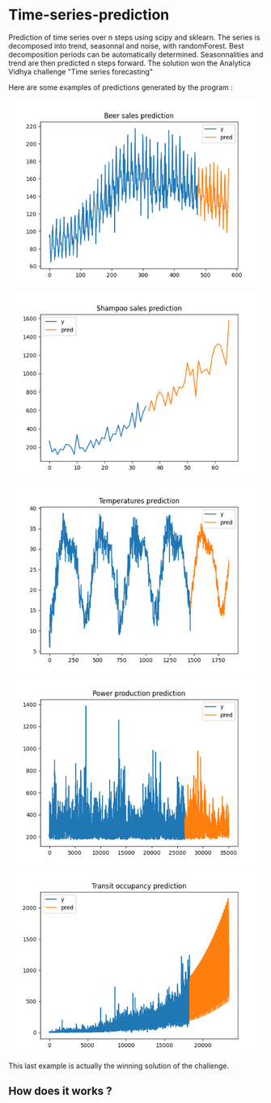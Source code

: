 # Time-series-prediction

Prediction of time series over n steps using scipy and sklearn.
The series is decomposed into trend, seasonnal and noise, with randomForest. Best decomposition periods can be automatically determined. 
Seasonnalities and trend are then predicted n steps forward.
The solution won the Analytica Vidhya challenge "Time series forecasting"

Here are some examples of predictions generated by the program :

<img src=https://github.com/Prevost-Guillaume/Time-series-prediction/blob/main/images/Beer.png>
<img src=https://github.com/Prevost-Guillaume/Time-series-prediction/blob/main/images/Shampoo.png>
<img src=https://github.com/Prevost-Guillaume/Time-series-prediction/blob/main/images/Temperatures.png>
<img src=https://github.com/Prevost-Guillaume/Time-series-prediction/blob/main/images/Power.png>
<img src=https://github.com/Prevost-Guillaume/Time-series-prediction/blob/main/images/Transport.png>
This last example is actually the winning solution of the challenge.


## How does it works ?
